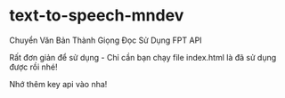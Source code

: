 # text-to-speech-mndev
Chuyển Văn Bản Thành Giọng Đọc Sử Dụng FPT API

Rất đơn giản để sử dụng - Chỉ cần bạn chạy file index.html là đã sử dụng được rồi nhé!

Nhớ thêm key api vào nha!
